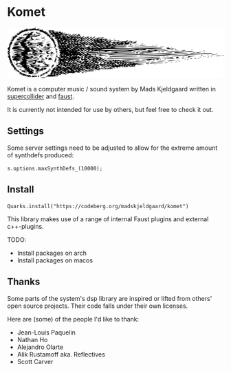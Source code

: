 # Komet
![komet](assets/komet.png) 

Komet is a computer music / sound system by Mads Kjeldgaard written in [supercollider](https://github.com/supercollider/supercollider) and [faust](https://faust.grame.fr/).

It is currently not intended for use by others, but feel free to check it out.

## Settings
Some server settings need to be adjusted to allow for the extreme amount of synthdefs produced:

```
s.options.maxSynthDefs_(10000);
```

## Install

```supercollider
Quarks.install("https://codeberg.org/madskjeldgaard/komet")
```

This library makes use of a range of internal Faust plugins and external c++-plugins.

TODO: 
- Install packages on arch
- Install packages on macos

## Thanks

Some parts of the system's dsp library are inspired or lifted from others' open source projects. Their code falls under their own licenses. 

Here are (some) of the people I'd like to thank:

- Jean-Louis Paquelin
- Nathan Ho
- Alejandro Olarte
- Alik Rustamoff aka. Reflectives
- Scott Carver
